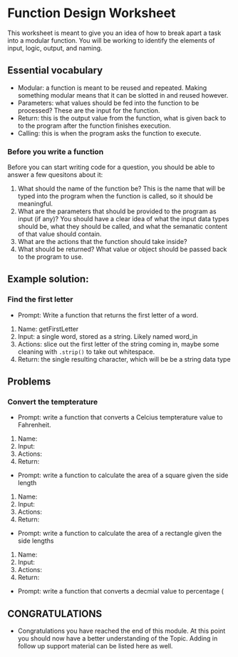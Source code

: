 # Function Design Worksheet

This worksheet is meant to give you an idea of how to break apart a task into a modular function. You will be working to identify the elements of input, logic, output, and naming.

## Essential vocabulary

* Modular: a function is meant to be reused and repeated. Making something modular means that it can be slotted in and reused however.
* Parameters: what values should be fed into the function to be processed? These are the input for the function.
* Return: this is the output value from the function, what is given back to to the program after the function finishes execution.
* Calling: this is when the program asks the function to execute.

### Before you write a function

Before you can start writing code for a question, you should be able to answer a few quesitons about it:

1. What should the name of the function be? This is the name that will be typed into the program when the function is called, so it should be meaningful.
2. What are the parameters that should be provided to the program as input (if any)? You should have a clear idea of what the input data types should be, what they should be called, and what the semanatic content of that value should contain. 
3. What are the actions that the function should take inside?
4. What should be returned? What value or object should be passed back to the program to use. 

## Example solution:

### Find the first letter

* Prompt:  Write a function that returns the first letter of a word.

1. Name: getFirstLetter
2. Input: a single word, stored as a string. Likely named word_in
3. Actions: slice out the first letter of the string coming in, maybe some cleaning with `.strip()` to take out whitespace.
4. Return: the single resulting character, which will be be a string data type


## Problems

### Convert the tempterature

* Prompt: write a function that converts a Celcius tempterature value to Fahrenheit.  

1. Name:
2. Input:
3. Actions:
4. Return:

* Prompt: write a function to calculate the area of a square given the side length

1. Name:
2. Input:
3. Actions:
4. Return:

* Prompt: write a function to calculate the area of a rectangle given the side lengths

1. Name:
2. Input:
3. Actions:
4. Return:

* Prompt: write a function that converts a decmial value to percentage (



## CONGRATULATIONS

* Congratulations you have reached the end of this module. At this point you should now have a better understanding of the Topic. Adding in follow up support material can be listed here as well.
